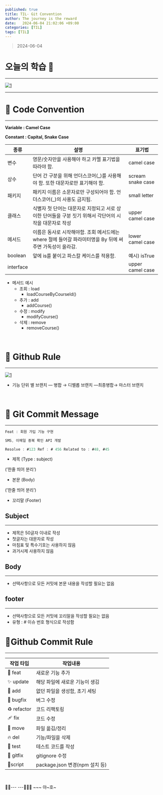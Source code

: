 ```yaml
---
published: true
title: TIL- Git Convention
author: The journey is the reward
date:   2024-06-04 21:02:06 +09:00
categories: [TIL]
tags: [TIL]
---
```



> 2024-06-04


# 오늘의 학습 🌠

---

<a  href="https://github.com/LeeNaYoung240/LeeNaYoung240.github.io/assets/107848521/508c1ca6-10b6-4663-b1f9-7abf88bdeb51"  class="popup img-link"><img  src="https://github.com/LeeNaYoung240/LeeNaYoung240.github.io/assets/107848521/508c1ca6-10b6-4663-b1f9-7abf88bdeb51"  alt="1"  loading="lazy"></a>

---

# **📌 Code Convention**
---

**Variable : Camel Case**

**Constant : Capital, Snake Case**

|종류| 설명 | 표기법 |
|--|--|--|
|변수  |영문/숫자만을 사용해야 하고 카멜 표기법을 따라야 함.|camel case  |
|상수  | 단어 간 구분을 위해 언더스코어(_)를 사용해야 함. 또한 대문자로만 표기해야 함. | scream snake case |
|패키지  | 패키지 이름은 소문자로만 구성되어야 함. 언더스코어(_)의 사용도 금지됨. | small letter |
|클래스  |식별자 첫 단어는 대문자로 지정되고 서로 상이한 단어들을 구분 짓기 위해서 각단어의 시작을 대문자로 작성  |upper camel case  |
|메서드  |이름은 동사로 시작해야함. 조회 메서드에는 where 절에 들어갈 파라미터명을 By 뒤에 써주면 가독성이 올라감.  | lower camel case |
|boolean  |앞에 is를 붙이고 파스칼 케이스를 적용함.  |예시) isTrue  |
|interface  |  |upper camel case  |


-   메서드 예시
    -   조회 : load
        -   loadCourseByCourseId()
    -   추가 : add
        -   addCourse()
    -   수정 : modify
        -   modifyCourse()
    -   삭제 : remove
        -   removeCourse()

<br>

# **📌 Github Rule**
---

<a  href="https://github.com/LeeNaYoung240/LeeNaYoung240.github.io/assets/107848521/73870dc9-4af4-4463-bfe5-367a7f37160b"  class="popup img-link"><img  src="https://github.com/LeeNaYoung240/LeeNaYoung240.github.io/assets/107848521/73870dc9-4af4-4463-bfe5-367a7f37160b"  alt="1"  loading="lazy"></a> 

-   기능 단위 별 브랜치 — 병합 → 디벨롭 브랜치 —최종병합→ 마스터 브랜치

<br>


# **📌 Git Commit Message**
---
```js
Feat : 회원 가입 기능 구현 

SMS, 이메일 중복 확인 API 개발 

Resolve : #123 Ref : # 456 Related to : #48, #45
```

-   제목 (Type : subject)

(’한줄 띄어 분리’)

-   본문 (Body)

(’한줄 띄어 분리’)

-   꼬리말 (Footer)

## Subject
---
-   제목은 50글자 이내로 작성
-   첫글자는 대문자로 작성
-   마침표 및 특수기호는 사용하지 않음
-   과거시제 사용하지 않음

## Body
---
-   선택사항으로 모든 커밋에 본문 내용을 작성할 필요는 없음

## footer
---
-   선택사항으로 모든 커밋에 꼬리말을 작성할 필요는 없음
-   유형 : # 이슈 번호 형식으로 작성함


# **📌Github Commit Rule**
---
 
|작업 타입  | 작업내용 |
|--|--|
|🎀 feat | 새로운 기능 추가 |
|✨ update |해당 파일에 새로운 기능이 생김  |
|🎉 add  |없던 파일을 생성함, 초기 세팅  |
|🐛 bugfix  |버그 수정  |
|♻️ refactor  | 코드 리팩토링 |
|🩹 fix  | 코드 수정 |
|🚚 move | 파일 옮김/정리 |
|🔥 del  | 기능/파일을 삭제 |
|🍻 test  | 테스트 코드를 작성 |
|🙈 gitfix  | gitignore 수정 |
|🔨script  | package.json 변경(npm 설치 등) |

<br>

🐱‍🏍--- ---🤸🏻‍♀️ ~~~ 야~호~